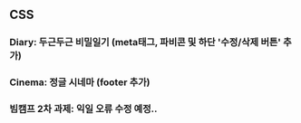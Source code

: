 ## CSS
### Diary: 두근두근 비밀일기 (meta태그, 파비콘 및 하단 '수정/삭제 버튼' 추가)
### Cinema: 정글 시네마 (footer 추가)
### 빔캠프 2차 과제: 익일 오류 수정 예정..
